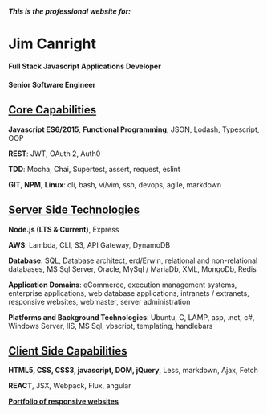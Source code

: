 ##### This is the professional website for:

# Jim Canright

#### Full Stack Javascript Applications Developer
#### Senior Software Engineer

## [Core Capabilities](/core-capabilities.hmd)

**Javascript ES6/2015**, **Functional Programming**, JSON, Lodash, Typescript, OOP

**REST**: JWT, OAuth 2, Auth0

**TDD**: Mocha, Chai, Supertest, assert, request, eslint

**GIT**, **NPM**, **Linux**: cli, bash, vi/vim, ssh, devops, agile, markdown

## [Server Side Technologies](/server-side.hmd)

**Node.js (LTS & Current)**, Express

**AWS**: Lambda, CLI, S3, API Gateway, DynamoDB

**Database**: SQL, Database architect, erd/Erwin, relational and non-relational databases, MS Sql Server, Oracle, MySql / MariaDb, XML, MongoDb, Redis

**Application Domains**: eCommerce, execution management systems, enterprise applications, web database applications, intranets / extranets, responsive websites, webmaster, server administration

**Platforms and Background Technologies**: Ubuntu, C, LAMP, asp, .net, c#, Windows Server, IIS, MS Sql, vbscript, templating, handlebars

## [Client Side Capabilities](/client-side.hmd)

**HTML5, CSS, CSS3, javascript, DOM, jQuery**, Less, markdown, Ajax, Fetch

**REACT**, JSX, Webpack, Flux, angular

[**Portfolio of responsive websites**](/client-side.hmd)
